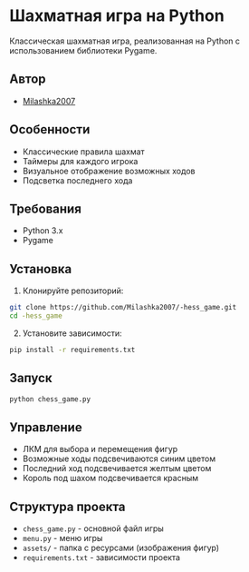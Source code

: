 # Шахматная игра на Python

Классическая шахматная игра, реализованная на Python с использованием библиотеки Pygame.

## Автор
- [Milashka2007](https://github.com/Milashka2007)

## Особенности

- Классические правила шахмат
- Таймеры для каждого игрока
- Визуальное отображение возможных ходов
- Подсветка последнего хода

## Требования

- Python 3.x
- Pygame

## Установка

1. Клонируйте репозиторий:
```bash
git clone https://github.com/Milashka2007/-hess_game.git
cd -hess_game
```

2. Установите зависимости:
```bash
pip install -r requirements.txt
```

## Запуск

```bash
python chess_game.py
```

## Управление

- ЛКМ для выбора и перемещения фигур
- Возможные ходы подсвечиваются синим цветом
- Последний ход подсвечивается желтым цветом
- Король под шахом подсвечивается красным

## Структура проекта

- `chess_game.py` - основной файл игры
- `menu.py` - меню игры
- `assets/` - папка с ресурсами (изображения фигур)
- `requirements.txt` - зависимости проекта
